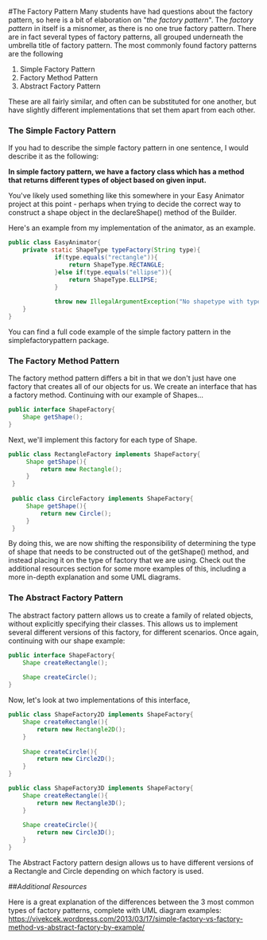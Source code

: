 #The Factory Pattern
Many students have had questions about the factory pattern, so here is a bit of elaboration on "_the factory pattern_".
The _factory pattern_ in itself is a misnomer, as there is no one true factory pattern. There are in fact several types of factory patterns, all grouped underneath the umbrella title of factory pattern. The most commonly found factory patterns are the following
1. Simple Factory Pattern
2. Factory Method Pattern
3. Abstract Factory Pattern

These are all fairly similar, and often can be substituted for one another, but have slightly different implementations that set them apart from each other. 

### The Simple Factory Pattern
If you had to describe the simple factory pattern in one sentence, I would describe it as the following:

**In simple factory pattern, we have a factory class which has a method that returns different types of object based on given input.**

You've likely used something like this somewhere in your Easy Animator project at this point - perhaps when trying to decide the correct way to construct a shape object in the declareShape() method of the Builder.

Here's an example from my implementation of the animator, as an example.

```java
public class EasyAnimator{
    private static ShapeType typeFactory(String type){
             if(type.equals("rectangle")){
                 return ShapeType.RECTANGLE;
             }else if(type.equals("ellipse")){
                 return ShapeType.ELLIPSE;
             }
 
             throw new IllegalArgumentException("No shapetype with type \""+type+"\" exists");
    }
}
```
You can find a full code example of the simple factory pattern in the simplefactorypattern package.


### The Factory Method Pattern
The factory method pattern differs a bit in that we don't just have one factory that creates all of our objects for us. We create an interface that has a factory method. Continuing with our example of Shapes...
```java
public interface ShapeFactory{
    Shape getShape();
}
```

Next, we'll implement this factory for each type of Shape.

```java
public class RectangleFactory implements ShapeFactory{
     Shape getShape(){
         return new Rectangle();
     }
 }
 
 public class CircleFactory implements ShapeFactory{
     Shape getShape(){
         return new Circle();
     }
 }
```

By doing this, we are now shifting the responsibility of determining the type of shape that needs to be constructed out of the getShape() method, and instead placing it on the type of factory that we are using. Check out the additional resources section for some more examples of this, including a more in-depth explanation and some UML diagrams.

### The Abstract Factory Pattern
The abstract factory pattern allows us to create a family of related objects, without explicitly specifying their classes. This allows us to implement several different versions of this factory, for different scenarios. Once again, continuing with our shape example:

```java
public interface ShapeFactory{
    Shape createRectangle();
    
    Shape createCircle();
}
```

Now, let's look at two implementations of this interface,

```java
public class ShapeFactory2D implements ShapeFactory{
    Shape createRectangle(){
        return new Rectangle2D();
    }
    
    Shape createCircle(){
        return new Circle2D();
    }
}

public class ShapeFactory3D implements ShapeFactory{
    Shape createRectangle(){
        return new Rectangle3D();
    }
    
    Shape createCircle(){
        return new Circle3D();
    }
}
```

The Abstract Factory pattern design allows us to have different versions of a Rectangle and Circle depending on which factory is used. 


##_Additional Resources_

Here is a great explanation of the differences between the 3 most common types of factory patterns, complete with UML diagram examples: https://vivekcek.wordpress.com/2013/03/17/simple-factory-vs-factory-method-vs-abstract-factory-by-example/

